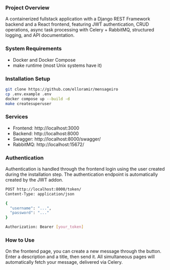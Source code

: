### Project Overview

A containerized fullstack application with a Django REST Framework backend and a React frontend, featuring JWT authentication, CRUD operations, async task processing with Celery + RabbitMQ, structured logging, and API documentation.

### System Requirements

- Docker and Docker Compose
- make runtime (most Unix systems have it)

### Installation Setup

```bash
git clone https://github.com/elloramir/mensageiro
cp .env.example .env
docker compose up --build -d
make createsuperuser
```

### Services

- Frontend: http://localhost:3000
- Backend: http://localhost:8000
- Swagger: http://localhost:8000/swagger/
- RabbitMQ: http://localhost:15672/

### Authentication

Authentication is handled through the frontend login using the user created during the installation step.
The authentication endpoint is automatically created by the JWT addon.

```bash
POST http://localhost:8000/token/
Content-Type: application/json

{
  "username": "...",
  "password": "..."
}

Authorization: Bearer [your_token]
```

### How to Use

On the frontend page, you can create a new message through the button.
Enter a description and a title, then send it.
All simultaneous pages will automatically fetch your message, delivered via Celery.
